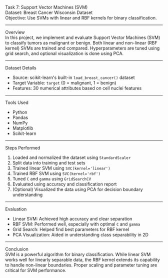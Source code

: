  Task 7: Support Vector Machines (SVM)  
Dataset: Breast Cancer Wisconsin Dataset  
Objective: Use SVMs with linear and RBF kernels for binary classification.

---

 Overview  
In this project, we implement and evaluate Support Vector Machines (SVM) to classify tumors as malignant or benign. Both linear and non-linear (RBF kernel) SVMs are trained and compared. Hyperparameters are tuned using grid search, and optional visualization is done using PCA.

---

 Dataset Details  
- Source: scikit-learn's built-in `load_breast_cancer()` dataset  
- Target Variable: `target` (0 = malignant, 1 = benign)  
- Features: 30 numerical attributes based on cell nuclei features

---

 Tools Used  
- Python  
- Pandas  
- NumPy  
- Matplotlib  
- Scikit-learn

---

 Steps Performed  
1. Loaded and normalized the dataset using `StandardScaler`  
2. Split data into training and test sets  
3. Trained linear SVM using `SVC(kernel='linear')`  
4. Trained RBF SVM using `SVC(kernel='rbf')`  
5. Tuned `C` and `gamma` using `GridSearchCV`  
6. Evaluated using accuracy and classification report  
7. (Optional) Visualized the data using PCA for decision boundary understanding

---

 Evaluation  
- Linear SVM: Achieved high accuracy and clear separation  
- RBF SVM: Performed well, especially with optimal `C` and `gamma`  
- Grid Search: Helped find best parameters for RBF kernel  
- PCA Visualization: Aided in understanding class separability in 2D

---

 Conclusion  
SVM is a powerful algorithm for binary classification. While linear SVM works well for linearly separable data, the RBF kernel extends its capability to handle non-linear boundaries. Proper scaling and parameter tuning are critical for SVM performance.


